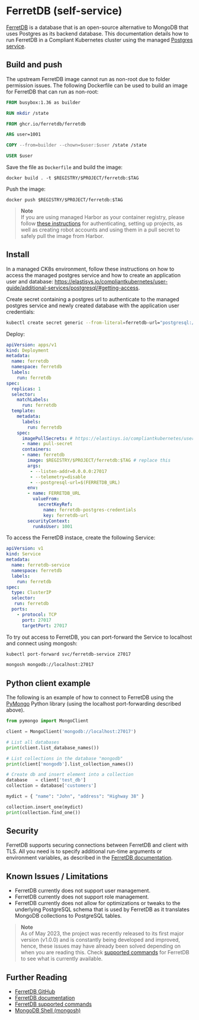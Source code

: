 # FerretDB (self-service)
[FerretDB](https://www.ferretdb.io/) is a database that is an open-source alternative to MongoDB that uses Postgres as its backend database. This documentation details how to run FerretDB in a Compliant Kubernetes cluster using the managed [Postgres service](postgresql.md).

## Build and push

The upstream FerretDB image cannot run as non-root due to folder permission issues. The following Dockerfile can be used to build an image for FerretDB that can run as non-root:
```Dockerfile
FROM busybox:1.36 as builder

RUN mkdir /state

FROM ghcr.io/ferretdb/ferretdb

ARG user=1001

COPY --from=builder --chown=$user:$user /state /state

USER $user
```

Save the file as `Dockerfile` and build the image: 
```
docker build . -t $REGISTRY/$PROJECT/ferretdb:$TAG
```

Push the image:
```
docker push $REGISTRY/$PROJECT/ferretdb:$TAG
```

> **Note** <br/>
> If you are using managed Harbor as your container registry, please follow [these instructions](https://elastisys.io/compliantkubernetes/user-guide/deploy/) for authenticating, setting up projects, as well as creating robot accounts and using them in a pull secret to safely pull the image from Harbor.

## Install

In a managed CK8s environment, follow these instructions on how to access the managed postgres service and how to create an application user and database: https://elastisys.io/compliantkubernetes/user-guide/additional-services/postgresql/#getting-access.

Create secret containing a postgres url to authenticate to the managed postgres service and newly created database with the application user credentials:
```sh
kubectl create secret generic --from-literal=ferretdb-url="postgresql://$APP_USERNAME:$APP_PASSWORD@$PGHOST:$PGPORT/$APP_DATABASE" ferretdb-postgres-credentials -n ferretdb
```

Deploy:
```yaml
apiVersion: apps/v1
kind: Deployment
metadata:
  name: ferretdb
  namespace: ferretdb
  labels:
    run: ferretdb
spec:
  replicas: 1
  selector:
    matchLabels:
      run: ferretdb
  template:
    metadata:
      labels:
        run: ferretdb
    spec:
      imagePullSecrets: # https://elastisys.io/compliantkubernetes/user-guide/deploy/#configure-an-image-pull-secret
      - name: pull-secret
      containers:
      - name: ferretdb
        image: $REGISTRY/$PROJECT/ferretdb:$TAG # replace this
        args:
         - --listen-addr=0.0.0.0:27017
         - --telemetry=disable
         - --postgresql-url=$(FERRETDB_URL)
        env:
        - name: FERRETDB_URL
          valueFrom:
            secretKeyRef:
              name: ferretdb-postgres-credentials
              key: ferretdb-url
        securityContext:
          runAsUser: 1001
```

To access the FerretDB instace, create the following Service:

```yaml
apiVersion: v1
kind: Service
metadata:
  name: ferretdb-service
  namespace: ferretdb
  labels:
    run: ferretdb
spec:
  type: ClusterIP
  selector:
   run: ferretdb
  ports:
    - protocol: TCP
      port: 27017
      targetPort: 27017
```

To try out access to FerretDB, you can port-forward the Service to localhost and connect using mongosh:
```sh
kubectl port-forward svc/ferretdb-service 27017

mongosh mongodb://localhost:27017
```

## Python client example
The following is an example of how to connect to FerretDB using the [PyMongo](https://pymongo.readthedocs.io/en/stable/) Python library (using the localhost port-forwarding described above).

```python 
from pymongo import MongoClient

client = MongoClient('mongodb://localhost:27017')

# List all databases
print(client.list_database_names())

# List collections in the database "mongodb"
print(client['mongodb'].list_collection_names())

# Create db and insert element into a collection
database   = client['test_db']
collection = database['customers']

mydict = { "name": "John", "address": "Highway 38" }

collection.insert_one(mydict)
print(collection.find_one())
```

## Security
FerretDB supports securing connections between FerretDB and client with TLS. All you need is to specify additional run-time arguments or environment variables, as described in the [FerretDB documentation](https://docs.ferretdb.io/security/).


## Known Issues / Limitations

- FerretDB currently does not support user management.
- FerretDB currently does not support role management.
- FerretDB currently does not allow for optimizations or tweaks to the underlying PostgreSQL schema that is used by FerretDB as it translates MongoDB collections to PostgreSQL tables.

> **Note** <br/>
> As of May 2023, the project was recently released to its first major version (v1.0.0) and is constantly being developed and improved, hence, these issues may have already been solved depending on when you are reading this. Check [supported commands](https://docs.ferretdb.io/reference/supported-commands/) for FerretDB to see what is currently available.

## Further Reading
- [FerretDB GitHub](https://github.com/FerretDB/FerretDB)
- [FerretDB documentation](https://docs.ferretdb.io/)
- [FerretDB supported commands](https://docs.ferretdb.io/reference/supported-commands/)
- [MongoDB Shell (mongosh)](https://www.mongodb.com/docs/mongodb-shell/)